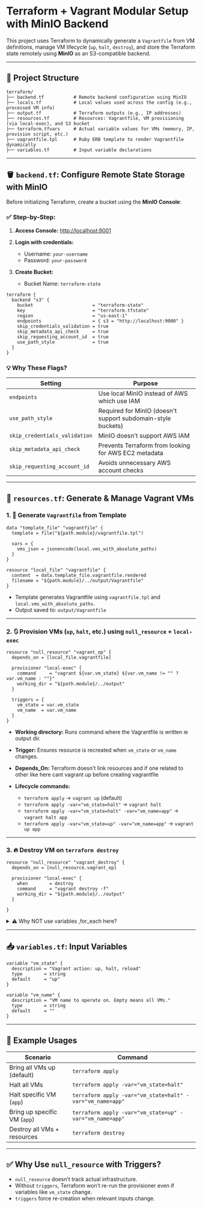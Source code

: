 # Terraform + Vagrant Modular Setup with MinIO Backend

This project uses Terraform to dynamically generate a `Vagrantfile` from VM definitions, manage VM lifecycle (`up`, `halt`, `destroy`), and store the Terraform state remotely using **MinIO** as an S3-compatible backend.

---

## 📁 Project Structure

```
terraform/
├── backend.tf           # Remote backend configuration using MinIO
├── locals.tf            # Local values used across the config (e.g., processed VM info)
├── output.tf            # Terraform outputs (e.g., IP addresses)
├── resources.tf         # Resources: Vagrantfile, VM provisioning (via local-exec), and S3 bucket
├── terraform.tfvars     # Actual variable values for VMs (memory, IP, provision script, etc.)
├── vagrantfile.tpl      # Ruby ERB template to render Vagrantfile dynamically
├── variables.tf         # Input variable declarations
```

---

## 🪣 `backend.tf`: Configure Remote State Storage with MinIO

Before initializing Terraform, create a bucket using the **MinIO Console**:

### ✅ Step-by-Step:

1. **Access Console:**
   [http://localhost:9001](http://localhost:9001)

2. **Login with credentials:**

   * Username: `your-username`
   * Password: `your-password`

3. **Create Bucket:**

   * Bucket Name: `terraform-state`

```hcl
terraform {
  backend "s3" {
    bucket                      = "terraform-state"
    key                         = "terraform.tfstate"
    region                      = "us-east-1"
    endpoints                   = { s3 = "http://localhost:9000" }
    skip_credentials_validation = true
    skip_metadata_api_check     = true
    skip_requesting_account_id  = true
    use_path_style              = true
  }
}
```

### 💡 Why These Flags?

| Setting                       | Purpose                                                      |
| ----------------------------- | ------------------------------------------------------------ |
| `endpoints`                   | Use local MinIO instead of AWS which use IAM                 |
| `use_path_style`              | Required for MinIO (doesn't support subdomain-style buckets) |
| `skip_credentials_validation` | MinIO doesn't support AWS IAM                                |
| `skip_metadata_api_check`     | Prevents Terraform from looking for AWS EC2 metadata         |
| `skip_requesting_account_id`  | Avoids unnecessary AWS account checks                        |

---

## 🧩 `resources.tf`: Generate & Manage Vagrant VMs

### 1. 🧾 **Generate `Vagrantfile` from Template**

```hcl
data "template_file" "vagrantfile" {
  template = file("${path.module}/vagrantfile.tpl")

  vars = {
    vms_json = jsonencode(local.vms_with_absolute_paths)
  }
}

resource "local_file" "vagrantfile" {
  content  = data.template_file.vagrantfile.rendered
  filename = "${path.module}/../output/Vagrantfile"
}
```

* Template generates Vagrantfile using `vagrantfile.tpl` and `local.vms_with_absolute_paths`.
* Output saved to: `output/Vagrantfile`

---

### 2. 🔃 **Provision VMs (`up`, `halt`, etc.) using `null_resource` + `local-exec`**

```hcl
resource "null_resource" "vagrant_op" {
  depends_on = [local_file.vagrantfile]

  provisioner "local-exec" {
    command     = "vagrant ${var.vm_state} ${var.vm_name != "" ? var.vm_name : ""}"
    working_dir = "${path.module}/../output"
  }

  triggers = {
    vm_state = var.vm_state
    vm_name  = var.vm_name
  }
}
```

* **Working directory:** Runs command where the Vagrantfile is written ie output dir.
* **Trigger:** Ensures resource is recreated when `vm_state` or `vm_name` changes.
* **Depends_On:** Terraform doesn't link resources and if one related to other like here cant vagrant up before creating vagrantfile 
* **Lifecycle commands:**

  * `terraform apply` → `vagrant up` (default)
  * `terraform apply -var="vm_state=halt"` → `vagrant halt`
  * `terraform apply -var="vm_state=halt" -var="vm_name=app"` → `vagrant halt app`
  * `terraform apply -var="vm_state=up" -var="vm_name=app"` → `vagrant up app`

---

### 3. 🔥 **Destroy VM on `terraform destroy`**

```hcl
resource "null_resource" "vagrant_destroy" {
  depends_on = [null_resource.vagrant_op]

  provisioner "local-exec" {
    when        = destroy
    command     = "vagrant destroy -f"
    working_dir = "${path.module}/../output"
  }

}
```

<details>
<summary>⚠️ Why NOT use variables ,for_each here?</summary>

#### 💡 Explanation:

| Concept             | Why It's Done                                                                 |
| ------------------- | ----------------------------------------------------------------------------- |
| `when = destroy`    | Ensures the command runs only on `terraform destroy`                          |
| No `variables` used | `terraform destroy` does **not support `var.*`** because inputs may not exist |
| No `for_each` used  | To **avoid race conditions** (e.g. multiple `vagrant destroy` on same folder) |
| `depends_on` used   | Ensures destroy only runs **after** `vagrant up/halt` execution finishes      |

---

#### 🛑 Why no `for_each`?

Using `for_each` like this:

```hcl
resource "null_resource" "vagrant_destroy" {
  for_each = { for vm in var.vms : vm.name => vm }
  ...
}
```

Causes **multiple parallel destroy operations**, which can lead to:

* Conflicts in `.vagrant/` shared folder
* Duplicate `vagrant destroy` calls (one per VM)
* Unpredictable failures

---

#### ⚠️ Why avoid `-target` in production?

`terraform destroy -target=null_resource.vagrant_destroy["jenkins"]`

* ✅ Can work for dev/testing
* ❌ **Not safe** in production:

  * It skips dependency graph
  * May leave orphaned or broken infra
  * Doesn’t respect full lifecycle

---

#### ✅ Real-world practice:

In production, people:

* Use **modular design** (1 folder/module per VM)
* CD into that VM’s directory
* Run `terraform destroy` inside it for isolated cleanup

Example:

```
cd terraform/app-vm/
terraform destroy
```

This avoids race conditions and respects dependencies properly.

</details>

---

## 📥 `variables.tf`: Input Variables

```hcl
variable "vm_state" {
  description = "Vagrant action: up, halt, reload"
  type        = string
  default     = "up"
}

variable "vm_name" {
  description = "VM name to operate on. Empty means all VMs."
  type        = string
  default     = ""
}
```

---

## 🚀 Example Usages

| Scenario                        | Command                                                   |
| ------------------------------- | --------------------------------------------------------- |
| Bring all VMs up (default)      | `terraform apply`                                         |
| Halt all VMs                    | `terraform apply -var="vm_state=halt"`                    |
| Halt specific VM (`app`)        | `terraform apply -var="vm_state=halt" -var="vm_name=app"` |
| Bring up specific VM (`app`)    | `terraform apply -var="vm_state=up" -var="vm_name=app"`   |
| Destroy all VMs + resources     | `terraform destroy`                                       |                

---

## ✅ Why Use `null_resource` with Triggers?

* `null_resource` doesn’t track actual infrastructure.
* Without `triggers`, Terraform won’t re-run the provisioner even if variables like `vm_state` change.
* `triggers` force re-creation when relevant inputs change.